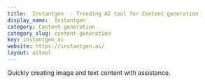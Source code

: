 ```yaml
---
title:  Instantgen  - Trending AI tool for Content generation
display_name:  Instantgen 
category: Content generation
category_slug: content-generation
key: instantgen_ai
website: https://instantgen.ai/
layout: aitool
---
```


Quickly creating image and text content with assistance.
